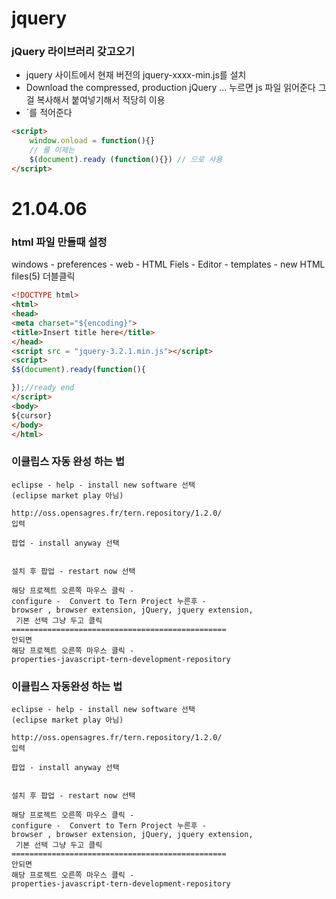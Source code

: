 # jquery





### jQuery 라이브러리 갖고오기

 - jquery 사이트에서 현재 버전의 jquery-xxxx-min.js를 설치  
 - Download the compressed, production jQuery ... 누르면 js 파일 읽어준다 그걸 복사해서 붙여넣기해서 적당히 이용
 - `<script>https://code.jquery.com/jquery-3.6.0.min.js</script>를 적어준다

```html
<script>
	window.onload = function(){}
    // 를 이제는
    $(document).ready (function(){}) // 으로 사용
</script>
```



# 21.04.06

### html 파일 만들때 설정

windows - preferences - web - HTML Fiels - Editor - templates - new HTML files(5) 더블클릭

```html
<!DOCTYPE html>
<html>
<head>
<meta charset="${encoding}">
<title>Insert title here</title>
</head>
<script src = "jquery-3.2.1.min.js"></script>
<script>
$$(document).ready(function(){

});//ready end
</script>
<body>
${cursor}
</body>
</html>
```



### 이클립스 자동 완성 하는 법

```
eclipse - help - install new software 선택
(eclipse market play 아님)

http://oss.opensagres.fr/tern.repository/1.2.0/ 
입력

팝업 - install anyway 선택


설치 후 팝업 - restart now 선택

해당 프로젝트 오른쪽 마우스 클릭 -
configure -  Convert to Tern Project 누른후 -
browser , browser extension, jQuery, jquery extension,
 기본 선택 그냥 두고 클릭
================================================
안되면
해당 프로젝트 오른쪽 마우스 클릭 -
properties-javascript-tern-development-repository

```



### 이클립스 자동완성 하는 법

```
eclipse - help - install new software 선택
(eclipse market play 아님)

http://oss.opensagres.fr/tern.repository/1.2.0/ 
입력

팝업 - install anyway 선택


설치 후 팝업 - restart now 선택

해당 프로젝트 오른쪽 마우스 클릭 -
configure -  Convert to Tern Project 누른후 -
browser , browser extension, jQuery, jquery extension,
 기본 선택 그냥 두고 클릭
================================================
안되면
해당 프로젝트 오른쪽 마우스 클릭 -
properties-javascript-tern-development-repository

```

